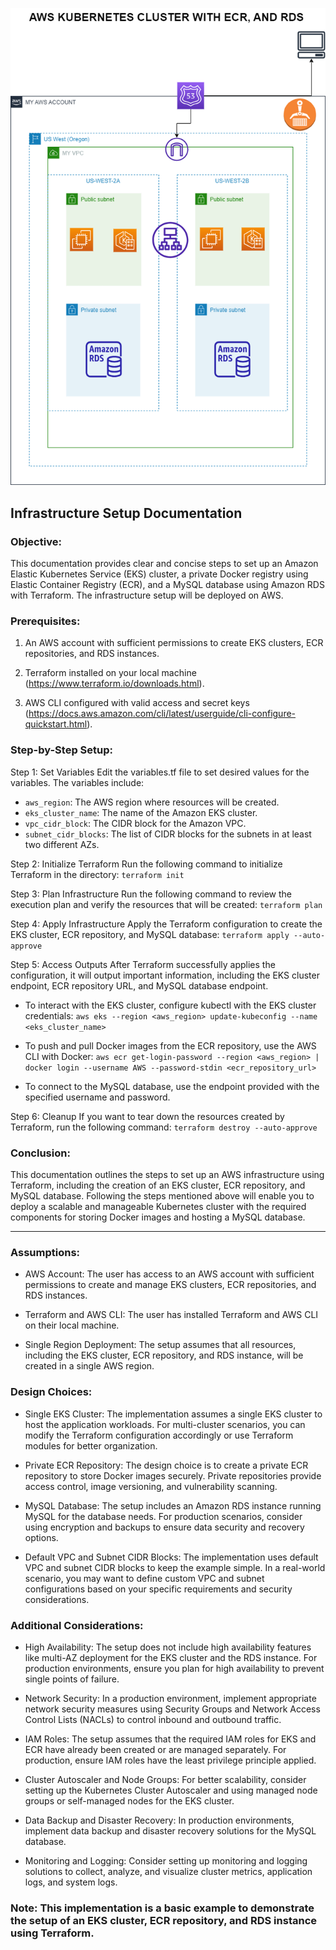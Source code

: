 ![Prophius Architecture](./images/Prophius.drawio.png)

## Infrastructure Setup Documentation

### Objective:

This documentation provides clear and concise steps to set up an Amazon Elastic Kubernetes Service (EKS) cluster, a private Docker registry using Elastic Container Registry (ECR), and a MySQL database using Amazon RDS with Terraform. The infrastructure setup will be deployed on AWS.

### Prerequisites:

1. An AWS account with sufficient permissions to create EKS clusters, ECR repositories, and RDS instances.

2. Terraform installed on your local machine (https://www.terraform.io/downloads.html).

3. AWS CLI configured with valid access and secret keys (https://docs.aws.amazon.com/cli/latest/userguide/cli-configure-quickstart.html).

### Step-by-Step Setup:

Step 1: Set Variables 
Edit the variables.tf file to set desired values for the variables. The variables include:

- `aws_region`: The AWS region where resources will be created.
- `eks_cluster_name`: The name of the Amazon EKS cluster.
- `vpc_cidr_block`: The CIDR block for the Amazon VPC.
- `subnet_cidr_blocks`: The list of CIDR blocks for the subnets in at least two different AZs.

Step 2: Initialize Terraform
Run the following command to initialize Terraform in the directory:
`terraform init`

Step 3: Plan Infrastructure
Run the following command to review the execution plan and verify the resources that will be created:
`terraform plan`

Step 4: Apply Infrastructure
Apply the Terraform configuration to create the EKS cluster, ECR repository, and MySQL database:
`terraform apply --auto-approve`

Step 5: Access Outputs
After Terraform successfully applies the configuration, it will output important information, including the EKS cluster endpoint, ECR repository URL, and MySQL database endpoint.

- To interact with the EKS cluster, configure kubectl with the EKS cluster credentials:
`aws eks --region <aws_region> update-kubeconfig --name <eks_cluster_name>`

- To push and pull Docker images from the ECR repository, use the AWS CLI with Docker:
`aws ecr get-login-password --region <aws_region> | docker login --username AWS --password-stdin <ecr_repository_url>`

- To connect to the MySQL database, use the endpoint provided with the specified username and password.

Step 6: Cleanup 
If you want to tear down the resources created by Terraform, run the following command:
`terraform destroy --auto-approve`

### Conclusion:
This documentation outlines the steps to set up an AWS infrastructure using Terraform, including the creation of an EKS cluster, ECR repository, and MySQL database. Following the steps mentioned above will enable you to deploy a scalable and manageable Kubernetes cluster with the required components for storing Docker images and hosting a MySQL database.

---------------------------------------------------------



### Assumptions:

- AWS Account: The user has access to an AWS account with sufficient permissions to create and manage EKS clusters, ECR repositories, and RDS instances.

- Terraform and AWS CLI: The user has installed Terraform and AWS CLI on their local machine.

- Single Region Deployment: The setup assumes that all resources, including the EKS cluster, ECR repository, and RDS instance, will be created in a single AWS region.

### Design Choices:

- Single EKS Cluster: The implementation assumes a single EKS cluster to host the application workloads. For multi-cluster scenarios, you can modify the Terraform configuration accordingly or use Terraform modules for better organization.

- Private ECR Repository: The design choice is to create a private ECR repository to store Docker images securely. Private repositories provide access control, image versioning, and vulnerability scanning.

- MySQL Database: The setup includes an Amazon RDS instance running MySQL for the database needs. For production scenarios, consider using encryption and backups to ensure data security and recovery options.

- Default VPC and Subnet CIDR Blocks: The implementation uses default VPC and subnet CIDR blocks to keep the example simple. In a real-world scenario, you may want to define custom VPC and subnet configurations based on your specific requirements and security considerations.

### Additional Considerations:

- High Availability: The setup does not include high availability features like multi-AZ deployment for the EKS cluster and the RDS instance. For production environments, ensure you plan for high availability to prevent single points of failure.

- Network Security: In a production environment, implement appropriate network security measures using Security Groups and Network Access Control Lists (NACLs) to control inbound and outbound traffic.

- IAM Roles: The setup assumes that the required IAM roles for EKS and ECR have already been created or are managed separately. For production, ensure IAM roles have the least privilege principle applied.

- Cluster Autoscaler and Node Groups: For better scalability, consider setting up the Kubernetes Cluster Autoscaler and using managed node groups or self-managed nodes for the EKS cluster.

- Data Backup and Disaster Recovery: In production environments, implement data backup and disaster recovery solutions for the MySQL database.

- Monitoring and Logging: Consider setting up monitoring and logging solutions to collect, analyze, and visualize cluster metrics, application logs, and system logs.

### Note: This implementation is a basic example to demonstrate the setup of an EKS cluster, ECR repository, and RDS instance using Terraform.







